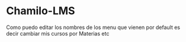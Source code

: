# Chamilo-LMS
Como puedo editar los nombres de los menu que vienen por default es decir cambiar mis cursos por Materias etc
